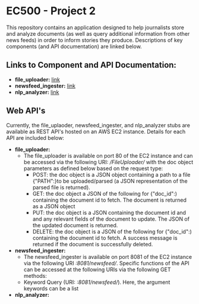 # EC500 - Project 2 
This repository contains an application designed to help journalists store and analyze documents (as well as query additional information from other news feeds) in order to inform stories they produce. Descriptions of key components (and API documentation) are linked below.
## Links to Component and API Documentation:
- **file_uploader:** [link](https://github.com/BUEC500C1/news-analyzer-whunt1965/blob/main/file_uploader/README.md)
- **newsfeed_ingester:** [link](https://github.com/BUEC500C1/news-analyzer-whunt1965/blob/main/newsfeed_ingester/README.md)
- **nlp_analyzer:** [link](https://github.com/BUEC500C1/news-analyzer-whunt1965/blob/main/nlp_analyzer/README.md)

## Web API's
Currently, the file_uplaoder, newsfeed_ingester, and nlp_analyzer stubs are available as REST API's hosted on an AWS EC2 instance. Details for each API are included below:

- **file_uploader:**
  - The file_uploader is available on port 80 of the EC2 instance and can be accessed via the following URI: *<EC2 Public IP>/FileUploader/<docobject>* with the doc object parameters as defined below based on the request type:
    - POST: the doc object is a JSON object containing a path to a file {"PATH":<path>}to be uploaded/parsed (a JSON representation of the parsed file is returned).
    - GET: the doc object a JSON of the following for {"doc_id":<id>) containing the document id to fetch. The document is returned as a JSON object
    - PUT: the doc object is a JSON containing the document id and and any relevant fields of the document to update. The JSON of the updated document is returned.
    - DELETE: the doc object is a JSON of the following for {"doc_id":<id>) containing the document id to fetch. A success message is returned if the document is successfully deleted.
- **newsfeed_ingester:**
  - The newsfeed_ingester is available on port 8081 of the EC2 instance via the following URI *<EC2 Public IP>:8081/newsfeed/*. Specific functions of the API can be accessed at the following URIs via the following GET methods:
  - Keyword Query (URI: *<EC2 Public IP>:8081/newsfeed/<keywords>*). Here, the argument keywords can be a list
- **nlp_analyzer:** 
